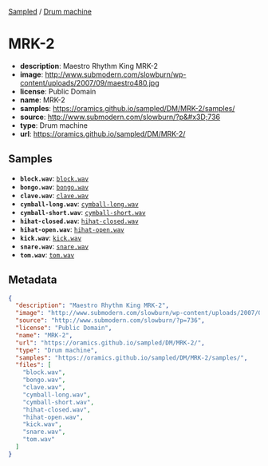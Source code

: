 
[Sampled](https://oramics.github.io/sampled) /
[Drum machine](/DM)

# MRK-2

- __description__: Maestro Rhythm King MRK-2
- __image__: http://www.submodern.com/slowburn/wp-content/uploads/2007/09/maestro480.jpg
- __license__: Public Domain
- __name__: MRK-2
- __samples__: https://oramics.github.io/sampled/DM/MRK-2/samples/
- __source__: http://www.submodern.com/slowburn/?p&#x3D;736
- __type__: Drum machine
- __url__: https://oramics.github.io/sampled/DM/MRK-2/

## Samples

- __`block.wav`__: [`block.wav`](https://oramics.github.io/sampled/DM/MRK-2/samples/block.wav)
- __`bongo.wav`__: [`bongo.wav`](https://oramics.github.io/sampled/DM/MRK-2/samples/bongo.wav)
- __`clave.wav`__: [`clave.wav`](https://oramics.github.io/sampled/DM/MRK-2/samples/clave.wav)
- __`cymball-long.wav`__: [`cymball-long.wav`](https://oramics.github.io/sampled/DM/MRK-2/samples/cymball-long.wav)
- __`cymball-short.wav`__: [`cymball-short.wav`](https://oramics.github.io/sampled/DM/MRK-2/samples/cymball-short.wav)
- __`hihat-closed.wav`__: [`hihat-closed.wav`](https://oramics.github.io/sampled/DM/MRK-2/samples/hihat-closed.wav)
- __`hihat-open.wav`__: [`hihat-open.wav`](https://oramics.github.io/sampled/DM/MRK-2/samples/hihat-open.wav)
- __`kick.wav`__: [`kick.wav`](https://oramics.github.io/sampled/DM/MRK-2/samples/kick.wav)
- __`snare.wav`__: [`snare.wav`](https://oramics.github.io/sampled/DM/MRK-2/samples/snare.wav)
- __`tom.wav`__: [`tom.wav`](https://oramics.github.io/sampled/DM/MRK-2/samples/tom.wav)

## Metadata

```json
{
  "description": "Maestro Rhythm King MRK-2",
  "image": "http://www.submodern.com/slowburn/wp-content/uploads/2007/09/maestro480.jpg",
  "source": "http://www.submodern.com/slowburn/?p=736",
  "license": "Public Domain",
  "name": "MRK-2",
  "url": "https://oramics.github.io/sampled/DM/MRK-2/",
  "type": "Drum machine",
  "samples": "https://oramics.github.io/sampled/DM/MRK-2/samples/",
  "files": [
    "block.wav",
    "bongo.wav",
    "clave.wav",
    "cymball-long.wav",
    "cymball-short.wav",
    "hihat-closed.wav",
    "hihat-open.wav",
    "kick.wav",
    "snare.wav",
    "tom.wav"
  ]
}
```

